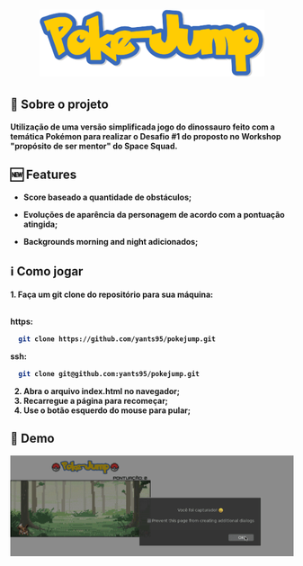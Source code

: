 <h1 align="center">
  <img src="./images/title-img.png" alt="Pokejump-title" width="400">
</h1>

## 💬 Sobre o projeto

<h4>
  Utilização de uma versão simplificada jogo do dinossauro feito com a temática Pokémon para realizar o Desafio #1 do proposto no Workshop "propósito de ser mentor" do Space Squad.
</h4>

## 🆕 Features

<h4> 

 *  Score baseado a quantidade de obstáculos;<br />

 *  Evoluções de aparência da personagem de acordo com a pontuação atingida;<br />
 
 *  Backgrounds morning and night adicionados;<br />
</h4>
 
## ℹ Como jogar

<h4>
  1. Faça um git clone do repositório para sua máquina:<br /><br />

  https:
  ```bash
    git clone https://github.com/yants95/pokejump.git
  ```
  ssh:
  ```bash
    git clone git@github.com:yants95/pokejump.git
  ```

  2. Abra o arquivo index.html no navegador;<br />
  3. Recarregue a página para recomeçar;<br />
  4. Use o botão esquerdo do mouse para pular;<br />
</h4>
 
## 💜 Demo
 
<p align="center">
  <img src="./images/pokejump-demo.gif" alt="Pokejump Demo">
</p>
